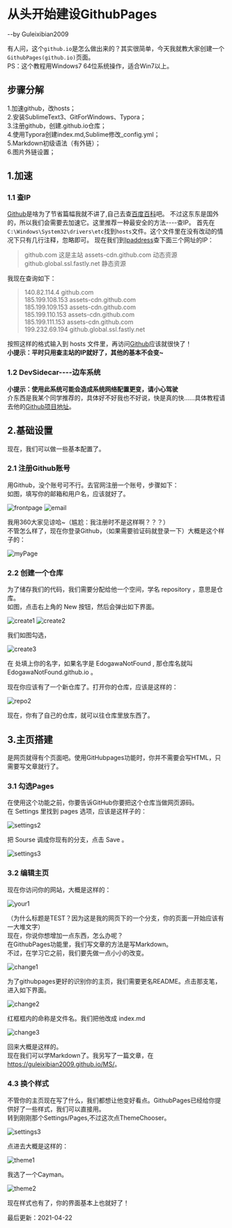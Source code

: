 # 从头开始建设GithubPages
--by Guleixibian2009

有人问，这个`github.io`是怎么做出来的？其实很简单，今天我就教大家创建一个`GithubPages(github.io)`页面。  
PS：这个教程用Windows7 64位系统操作，适合Win7以上。

## 步骤分解
1.加速github，改hosts；  
2.安装SublimeText3、GitForWindows、Typora；  
3.注册github，创建<username>.github.io仓库；<br />
4.使用Typora创建index.md,Sublime修改_config.yml；<br />
5.Markdown初级语法（有外链）；<br />
6.图片外链设置； <br />

## 1.加速

### 1.1 查IP

[Github](https://github.com)是啥为了节省篇幅我就不讲了,自己去查[百度百科](https://baike.baidu.com/item/Github/10145341?fr=aladdin)吧。
不过这东东是国外的，所以我们会需要去加速它。这里推荐一种最安全的方法----查IP。
首先在`C:\Windows\System32\drivers\etc`找到`hosts`文件。这个文件里在没有改动的情况下只有几行注释，忽略即可。
现在我们到[Ipaddress](https://www.ipaddress.com)查下面三个网址的IP：
> github.com 这是主站
> assets-cdn.github.com 动态资源
> github.global.ssl.fastly.net 静态资源

我现在查询如下：

> 140.82.114.4 github.com  
> 185.199.108.153 assets-cdn.github.com  
> 185.199.109.153 assets-cdn.github.com  
> 185.199.110.153 assets-cdn.github.com  
> 185.199.111.153 assets-cdn.github.com  
> 199.232.69.194 github.global.ssl.fastly.net  

按照这样的格式输入到 hosts 文件里，再访问[Github](https://github.com/)应该就很快了！  
**小提示：平时只用查主站的IP就好了，其他的基本不会变~**  

### 1.2 DevSidecar----边车系统

 **小提示：使用此系统可能会造成系统网络配置更变，请小心驾驶**  
 介东西是我某个同学推荐的，具体好不好我也不好说，快是真的快......具体教程请去他的[Github项目地址](https://github.com/docmirror/dev-sidecar)。


## 2.基础设置
现在，我们可以做一些基本配置了。

### 2.1 注册Github账号
用Github，没个账号可不行。去官网注册一个账号，步骤如下：  
如图，填写你的邮箱和用户名，应该就好了。

![frontpage](https://user-images.githubusercontent.com/79316026/115193983-67a72f00-a11f-11eb-89d1-3de617888508.png)
![email](https://user-images.githubusercontent.com/79316026/115194097-902f2900-a11f-11eb-880b-569584da054a.png)

我用360大家见谅哈~（尴尬：我注册时不是这样啊？？？）  
不管怎么样了，现在你登录Github，（如果需要验证码就登录一下）大概是这个样子的：  

![myPage](https://user-images.githubusercontent.com/79316026/115195072-e781c900-a120-11eb-95da-904cd7917e70.png)

### 2.2 创建一个仓库
为了储存我们的代码，我们需要分配给他一个空间，学名 repository ，意思是仓库。  
如图，点击右上角的 New 按钮，然后会弹出如下界面。

![create1](https://user-images.githubusercontent.com/79316026/115196027-0896e980-a122-11eb-901e-6a78824725c5.png)
![create2](https://user-images.githubusercontent.com/79316026/115196866-f9646b80-a122-11eb-95df-dcde8f73dab7.png)

我们如图勾选，


![create3](https://user-images.githubusercontent.com/79316026/115196875-fb2e2f00-a122-11eb-802b-d81bef30fb85.png)

在 <username> 处填上你的名字，如果名字是 EdogawaNotFound , 那仓库名就叫  
EdogawaNotFound.github.io 。 
 
现在你应该有了一个新仓库了。打开你的仓库，应该是这样的：

![repo2](https://user-images.githubusercontent.com/79316026/115332591-b6f66980-a1ca-11eb-90f5-7c1bc9ab5899.png)

现在，你有了自己的仓库，就可以往仓库里放东西了。

## 3.主页搭建
是网页就得有个页面吧。使用GitHubpages功能时，你并不需要会写HTML，只需要写文章就行了。  

### 3.1 勾选Pages

在使用这个功能之前，你要告诉GitHub你要把这个仓库当做网页源码。  
在 Settings 里找到 pages 选项，应该是这样子的：

![settings2](https://user-images.githubusercontent.com/79316026/115333423-346ea980-a1cc-11eb-82cd-0e16f970dd34.png)

把 Sourse 调成你现有的分支，点击 Save 。  

![settings3](https://user-images.githubusercontent.com/79316026/115333919-0f2e6b00-a1cd-11eb-8b0e-38db1148a331.png)


### 3.2 编辑主页
现在你访问你的网站，大概是这样的：

![your1](https://user-images.githubusercontent.com/79316026/115334395-e8246900-a1cd-11eb-84e6-ed19b57b80a4.png)

（为什么标题是TEST？因为这是我的网页下的一个分支，你的页面一开始应该有一大堆文字）   
现在，你说你想增加一点东西，怎么办呢？    
在GithubPages功能里，我们写文章的方法是写Markdown。  
不过，在学习它之前，我们要先做一点小小的改变。  

![change1](https://user-images.githubusercontent.com/79316026/115671708-6115f300-a37d-11eb-8480-0a520ef539d7.png)

为了githubpages更好的识别你的主页，我们需要更名README。点击那支笔，进入如下界面。

![change2](https://user-images.githubusercontent.com/79316026/115671718-62dfb680-a37d-11eb-909d-3a6ea5e1f83b.png)

红框框内的命称是文件名。我们把他改成 index.md

![change3](https://user-images.githubusercontent.com/79316026/115671720-63784d00-a37d-11eb-8f03-1f86d130a787.png)

回来大概是这样的。  
现在我们可以学Markdown了。我另写了一篇文章，在  
<https://guleixibian2009.github.io/MS/>。  

### 4.3 换个样式

不管你的主页现在写了什么，我们都想让他变好看点。GithubPages已经给你提供好了一些样式，我们可以直接用。  
转到刚刚那个Settings/Pages,不过这次点ThemeChooser。

![settings3](https://user-images.githubusercontent.com/79316026/115333919-0f2e6b00-a1cd-11eb-8b0e-38db1148a331.png)

点进去大概是这样的：

![theme1](https://user-images.githubusercontent.com/79316026/115674595-658fdb00-a380-11eb-98aa-87a878572270.png)

我选了一个Cayman。

![theme2](https://user-images.githubusercontent.com/79316026/115674378-29f51100-a380-11eb-8754-4deeab5e3056.png)

现在样式也有了，你的界面基本上也就好了！ 

最后更新：2021-04-22 
